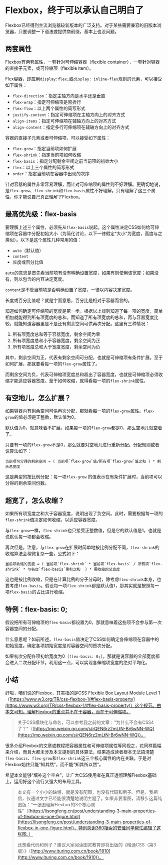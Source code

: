 # Flexbox，终于可以承认自己明白了

Flexbox已经得到主流浏览器较新版本的广泛支持。对于某些需要兼容的旧版本浏览器，只要调整一下语法或提供商前缀，基本上也没问题。

## 两套属性

Flexbox有两套属性，一套针对可伸缩容器（flexible container），一套针对容器的直接子元素，或可伸缩项（flexible item）。

Flex容器，即应用`display:flex;`或`display: inline-flex`规则的元素，可以接受如下属性：

- `flex-direction`：指定主轴方向是水平还是垂直
- `flex-wrap`：指定可伸缩项是否折行
- `flex-flow`：以上两个属性的简写形式
- `justify-content`：指定可伸缩项在主轴方向上的对齐方式
- `align-items`：指定可伸缩项在辅轴方向上的对齐方式
- `align-content`：指定多行可伸缩项在辅轴方向上的对齐方式

容器的直接子元素或者可伸缩项，可以接受如下属性：

- `flex-grow`：指定当前项如何扩展
- `flex-shrink`：指定当前项如何收缩
- `flex-basis`：指定分配剩余空间之前当前项的初始大小
- `flex`：以上三个属性的简写形式
- `order`：指定当前项在容器中出现的次序

针对容器的属性非常容易理解，而针对可伸缩项的属性则不好理解。更确切地说，是`flex-grow`、`flex-shrink`和`flex-basis`属性不好理解。只有理解了这三个属性，你才能说自己真正理解了Flexbox。

## 最高优先级：flex-basis

要理解上述三个属性，必须先从`flex-basis`说起。这个属性决定CSS如何给可伸缩项在容器中分配初始大小（为简化讨论，以下一律假定“大小”为宽度，高度与之类似）。以下是这个属性几种常用的值：

- `auto`（默认值）
- `content`
- 长度或百分比值

`auto`的意思是首先看当前项有没有明确设置宽度，如果有则使用该宽度；如果没有，则以包含的内容决定宽度。

`content`是不管当前项是否明确设置了宽度，一律以内容决定宽度。

长度或百分比值呢？就是字面意思，百分比是相对于容器而言的。

知道如何确定可伸缩项的宽度是第一步。根据以上规则知道了每一项的宽度，简单相加就能得到所有项宽度的总和。而知道了所有项宽度的总和，再与容器宽度比较，就能知道容器里是不是还有剩余空间可供再次分配。这里有三种情况：

1. 所有项宽度总和等于容器宽度，剩余空间为零
2. 所有项宽度总和小于容器宽度，剩余空间为正
3. 所有项宽度总和大于宽度宽度，剩余空间为负

其中，剩余空间为正，代表有剩余空间可分配，也就是可伸缩项有条件扩展。至于如何扩展，那就要看每一项的`flex-grow`属性了。

而剩余空间为负，代表可伸缩项宽度总和超出了容器宽度，也就是可伸缩项必须收缩才能适应容器宽度。至于如何收缩，就得看每一项的`flex-shrink`属性。

## 有空地儿，怎么扩展？

如果容器内有剩余空间可供再次分配，那就看每一项的`flex-grow`属性。`flex-grow`的值必须是正整数，默认值为0。

默认值为0，就意味着不扩展。如果每一项的`flex-grow`都是0，那么空地儿就空着了。

只要有一项的`flex-grow`不是0，那么就要对空地儿进行重新分配。分配规则或者说算法如下：

```
当前项可分得的剩余空间 = ( 当前项`flex-grow`值/所有项`flex-grow`值之和 ) * 剩余总宽度
```

这是典型的按比例分配：每一项`flex-grow` 的值表示在有条件扩展时，当前项可以分得的剩余空间份数。

## 超宽了，怎么收缩？

如果所有项宽度之和大于容器宽度，说明出现了负空间。此时，需要根据每一项的`flex-shrink`值决定如何收缩，以适应容器宽度。

与`flex-grow`一样，`flex-shrink`也只接受正整数值，但是它的默认值是1，也就是说默认每一项都会收缩。

再次但是，注意，与`flex-grow`在扩展时简单地按比例分配不同，`flex-shrink`的收缩算法会稍微复杂一些，公式如下：

```
当前项收缩的宽度 = ( 当前项`flex-shrink` * 当前项`flex-basis` / 所有项`flex-shrink` * 与各自`flex-basis`乘积之和  ) * 需收缩的总宽度
```

这也是按比例收缩，只是在计算比例的分子分母时，除考虑`flex-shrink`本身，也要考虑`flex-basis`。假设每一项`flex-shrink`都是默认值1，那其实就是按照每一项`flex-basis`的占比进行收缩。

## 特例：flex-basis: 0;

假设把所有可伸缩项的`flex-basis`都设置为0，那就意味着这些项不会参与第一次容器空间的分配。

什么意思呢？如前所述，`flex-basis`值决定了CSS如何确定各伸缩项在容器中的初始宽度。确定各项初始宽度是对容器空间的首次分配。

如果初次分配各项初始宽度为0（`flex-basis: 0;`），那就是说容器的全部宽度都会进入二次分配环节。利用这一点，可以实现各伸缩项宽度的绝对平均化。

## 小结

好啦，咱们说的Flexbox，其实指的是CSS Flexible Box Layout Module Level 1（[https://www.w3.org/TR/css-flexbox-1/#flex-basis-property](https://www.w3.org/TR/css-flexbox-1/#flex-basis-property)）这个规范。由本文可知，理解Flexbox的重点并不在于容器，而在于可伸缩项。

> 关于CSS模块化与命名，可以参考我之前的文章：“为什么不会有CSS4了？”（[https://mp.weixin.qq.com/s/rQEN6rz2mLtN-Br6wNN-WQ](https://mp.weixin.qq.com/s/rQEN6rz2mLtN-Br6wNN-WQ)）。

很多介绍Flexbox的文章或教程把容器属性和可伸缩项属性等同视之，花同样篇幅来介绍，而且大都未涉及本文提到的具体算法，结果造成读者根本无法搞清楚`flex-basis`、`flex-grow`和`flex-shrink`这三个核心属性的内在关联。于是对Flexbox始终只能“知其然”，而不能“知其所以然”。

希望本文能够“填补这个空白”，让广大CSS使用者在真正透彻理解Flexbox基础上，运用好这个流行又强大的布局工具。

> 本文有一个小小的缺憾，就是没有配图，也没有代码和例子。但是，我相信，仅通过文字已经能很清楚地说明主题了。如果非要看图，请移步这篇纯图版：“一张图理解Flexbox的3个核心属性”（[https://lisongfeng.cn/post/understanding-3-main-properties-of-flexbox-in-one-figure.html](https://lisongfeng.cn/post/understanding-3-main-properties-of-flexbox-in-one-figure.html)，特别感谢360搜索的安佳同学帮忙编辑了这张图。）
>
> 还想看代码和例子？建议大家阅读图灵教育即将出版的《精通CSS（第3版）》（[http://www.ituring.com.cn/book/1910](http://www.ituring.com.cn/book/1910)）。


